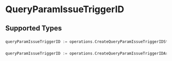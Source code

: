 # QueryParamIssueTriggerID


## Supported Types

### 

```go
queryParamIssueTriggerID := operations.CreateQueryParamIssueTriggerIDStr(string{/* values here */})
```

### 

```go
queryParamIssueTriggerID := operations.CreateQueryParamIssueTriggerIDArrayOfstr([]string{/* values here */})
```


